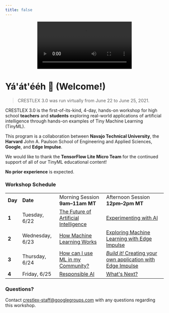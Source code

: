 ```yaml
---
title: false
---
```

<figure class="figure">
  <center>
  <video src="assets/opener.mp4" controls autoplay class="vid-fluid rounded center">
  Your browser does not support the video tag.
  </video>
  <!-- <script>
      var video = document.currentScript.parentElement;
      video.autoplay = true;
      video.load();
      video.play();
      video.volume = 0.5;
  </script> -->
  <!-- <figcaption class="figure-caption text-end">Welcome / Brian & Dhilan</figcaption> -->
  </center>
</figure>

# Yá'át'ééh 👋 (Welcome!)

>CRESTLEX 3.0 was run virtually from June 22 to June 25, 2021.
<!-- Click **[here](https://harvard.zoom.us/j/95976553851?pwd=S0VCTG1tVUtBeXJ2RUxNdGVnc3pidz09)** to join our Zoom call. -->

CRESTLEX 3.0 is the first-of-its-kind, 4-day, hands-on workshop for high school **teachers** and **students** exploring real-world applications of artificial intelligence through hands-on examples of Tiny Machine Learning (TinyML).  

This program is a collaboration between **Navajo Technical University**, the **Harvard** John A. Paulson School of Engineering and Applied Sciences, **Google**, and **Edge Impulse**.

We would like to thank the **TensorFlow Lite Micro Team** for the continued support of all of our TinyML educational content!

<div class="message">
<b>No prior experience</b> is expected.
</div>

### Workshop Schedule

<table>
  <!-- <thead>
    <tr>
      <th>Day</th>
      <th>Date</th>
      <th>Morning Session<br><b>9am–11pm MT</b></th>
      <th>Afternoon Session<br><b>12pm–2pm MT</b></th>
    </tr>
  </thead> -->
  <tbody>
    <tr>
      <td><b>Day</b></td>
      <td><b>Date</b></td>
      <td>Morning Session<br><b>9am–11am MT</b></td>
      <td>Afternoon Session<br><b>12pm–2pm MT</b></td>
    </tr>
    <tr>
      <td><b>1</b></td>
      <td>Tuesday, 6/22</td>
      <td><a href="{{ site.baseurl }}/schedule/1/future">The Future of Artificial Intelligence</a></td>
      <td><a href="{{ site.baseurl }}/schedule/1/experiment">Experimenting with AI</a></td>
    </tr>
    <tr>
      <td><b>2</b></td>
      <td>Wednesday, 6/23</td>
      <td><a href="{{ site.baseurl }}/schedule/2/ml">How Machine Learning Works</a></td>
      <td><a href="{{ site.baseurl }}/schedule/2/exploring">Exploring Machine Learning with Edge Impulse</a></td>
    </tr>
    <tr>
      <td><b>3</b></td>
      <td>Thursday, 6/24</td>
      <td><a href="{{ site.baseurl }}/schedule/3/community">How can I use ML in my Community?</a></td>
      <td><a href="{{ site.baseurl }}/schedule/3/creating"><i>Build it!</i> Creating your own application with Edge Impulse</a></td>
    </tr>
    <tr>
      <td><b>4</b></td>
      <td>Friday, 6/25</td>
      <td><a href="{{ site.baseurl }}/schedule/4/responsible">Responsible AI</a></td>
      <td><a href="{{ site.baseurl }}/schedule/4/next">What's Next?</a></td>
    </tr>
  </tbody>
</table>

### Questions?
Contact [crestlex-staff@googlegroups.com](mailto:crestlex-staff@googlegroups.com) with any questions regarding this workshop.